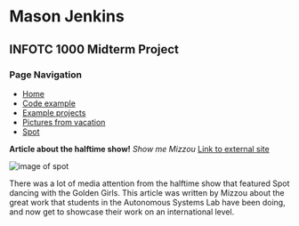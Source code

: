 # Mason Jenkins
## INFOTC 1000 Midterm Project

### Page Navigation
- [Home](README.md)
- [Code example](codeExamples.md)
- [Example projects](exampleProjects.md)
- [Pictures from vacation](vacationPictures.md)
- [Spot](spot.md)

**Article about the halftime show!**
*Show me Mizzou*
[Link to external site](https://showme.missouri.edu/2021/in-the-spotlight/)

![image of spot](https://engineering.missouri.edu/wp-content/uploads/2021/04/DSC_0040.jpg)

There was a lot of media attention from the halftime show that featured Spot dancing with the Golden Girls. This article was written by Mizzou about the great work that students in the Autonomous Systems Lab have been doing, and now get to showcase their work on an international level.